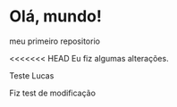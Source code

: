 # Olá, mundo!
 meu primeiro repositorio 

<<<<<<< HEAD
 Eu fiz algumas alterações. 

Teste Lucas

Fiz test de modificação